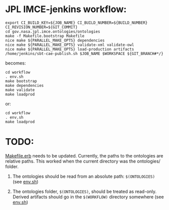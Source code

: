 # JPL IMCE-jenkins workflow:

```shell
export CI_BUILD_KEY=${JOB_NAME} CI_BUILD_NUMBER=${BUILD_NUMBER} CI_REVISION_NUMBER=${GIT_COMMIT}
cd gov.nasa.jpl.imce.ontologies/ontologies
make -f Makefile.bootstrap Makefile
nice make ${PARALLEL_MAKE_OPTS} dependencies
nice make ${PARALLEL_MAKE_OPTS} validate-xml validate-owl
nice make ${PARALLEL_MAKE_OPTS} load-production artifacts
/home/jenkins/sbt-cae-publish.sh $JOB_NAME $WORKSPACE ${GIT_BRANCH#*/}
```

becomes:

```shell
cd workflow
. env.sh
make bootstrap
make dependencies
make validate
make loadprod
```

or:

```shell
cd workflow
. env.sh
make loadprod
```

# TODO:

[Makefile.erb](Makefile.erb) needs to be updated.
Currently, the paths to the ontologies are relative paths.
This worked when the current directory was the ontologies/ folder.

1) The ontologies should be read from an absolute path: `$(ONTOLOGIES)` (see [env.sh](env.sh))

2) The ontologies folder, `$(ONTOLOGIES)`, should be treated as read-only. Derived artifacts should go
in the `$(WORKFLOW)` directory somewhere (see [env.sh](env.sh))
